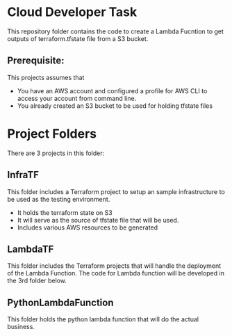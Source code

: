 # Cloud Developer Task

This repository folder contains the code to create a Lambda Fucntion to get outputs of terraform.tfstate file from a S3 bucket. 

## Prerequisite: 

This projects assumes that 
- You have an AWS account and configured a profile for AWS CLI to access your account from command line.
- You already created an S3 bucket to be used for holding tfstate files



# Project Folders
There are 3 projects in this folder:

## InfraTF

This folder includes a Terraform project to setup an sample infrastructure to be used as the testing environment.
- It holds the terraform state on S3
- It will serve as the source of tfstate file that will be used.
- Includes various AWS resources to be generated


## LambdaTF

This folder includes the Terraform projects that will handle the deployment of the Lambda Function. The code for Lambda function will be developed in the 3rd folder below. 


## PythonLambdaFunction

This folder holds the python lambda function that will do the actual business.
